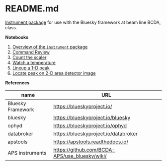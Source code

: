 # README.md

[Instrument package](https://github.com/BCDA-APS/use_bluesky/tree/master/instrument_package_guide.md) for use with the Bluesky framework at beam line BCDA, class.

**Notebooks**

1. [Overview of the `instrument` package](https://nbviewer.jupyter.org/github/BCDA-APS/bluesky_instrument_training/blob/master/describe_instrument.ipynb)
1. [Command Review](https://nbviewer.jupyter.org/github/BCDA-APS/bluesky_instrument_training/blob/master/command_review.ipynb)
1. [Count the scaler](https://nbviewer.jupyter.org/github/BCDA-APS/bluesky_instrument_training/blob/master/count_scaler.ipynb)
1. [Watch a temperature](https://nbviewer.jupyter.org/github/BCDA-APS/bluesky_instrument_training/blob/master/watch_temperature.ipynb)
1. [Lineup a 1-D peak](https://nbviewer.jupyter.org/github/BCDA-APS/bluesky_instrument_training/blob/master/lineup_1d_peak.ipynb)
1. [Locate peak on 2-D area detector image](https://nbviewer.jupyter.org/github/BCDA-APS/bluesky_instrument_training/blob/master/locate_image_peak.ipynb)

**References**

name | URL
--- | ---
Bluesky Framework | https://blueskyproject.io/
bluesky| https://blueskyproject.io/bluesky
ophyd| https://blueskyproject.io/ophyd
databroker| https://blueskyproject.io/databroker
apstools| https://apstools.readthedocs.io/
APS instruments| https://github.com/BCDA-APS/use_bluesky/wiki/
